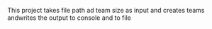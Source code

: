 This project takes file path ad team size as input and creates teams andwrites the output to console and to file
